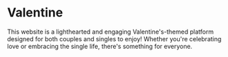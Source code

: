 # Valentine
This website is a lighthearted and engaging Valentine's-themed platform designed for both couples and singles to enjoy! Whether you're celebrating love or embracing the single life, there's something for everyone.
